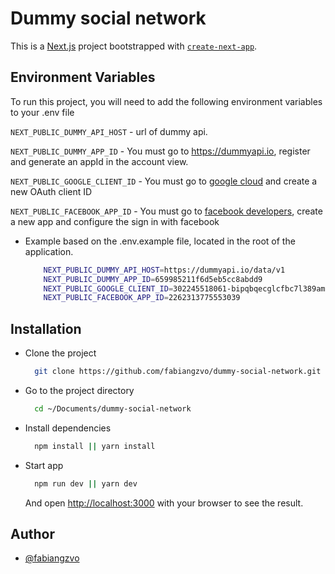 # Dummy social network

This is a [Next.js](https://nextjs.org/) project bootstrapped with [`create-next-app`](https://github.com/vercel/next.js/tree/canary/packages/create-next-app).

## Environment Variables

To run this project, you will need to add the following environment variables to your .env file

`NEXT_PUBLIC_DUMMY_API_HOST` - url of dummy api.

`NEXT_PUBLIC_DUMMY_APP_ID` - You must go to https://dummyapi.io, register and generate an appId in the account view.

`NEXT_PUBLIC_GOOGLE_CLIENT_ID` - You must go to [google cloud](https://console.cloud.google.com/apis/credentials) and create a new OAuth client ID

`NEXT_PUBLIC_FACEBOOK_APP_ID` - You must go to [facebook developers](https://developers.facebook.com/apps), create a new app and configure the sign in with facebook

- Example based on the .env.example file, located in the root of the application.

  ```bash
      NEXT_PUBLIC_DUMMY_API_HOST=https://dummyapi.io/data/v1
      NEXT_PUBLIC_DUMMY_APP_ID=659985211f6d5eb5cc8abdd9
      NEXT_PUBLIC_GOOGLE_CLIENT_ID=302245518061-bipqbqecglcfbc7l389amec913t09tcp.apps.googleusercontent.com
      NEXT_PUBLIC_FACEBOOK_APP_ID=2262313775553039
  ```

## Installation

- Clone the project

  ```bash
    git clone https://github.com/fabiangzvo/dummy-social-network.git
  ```

- Go to the project directory

  ```bash
    cd ~/Documents/dummy-social-network
  ```

- Install dependencies

  ```bash
    npm install || yarn install
  ```

- Start app

  ```bash
    npm run dev || yarn dev
  ```

  And open [http://localhost:3000](http://localhost:3000) with your browser to see the result.

## Author

- [@fabiangzvo](https://www.github.com/fabiangzvo)
